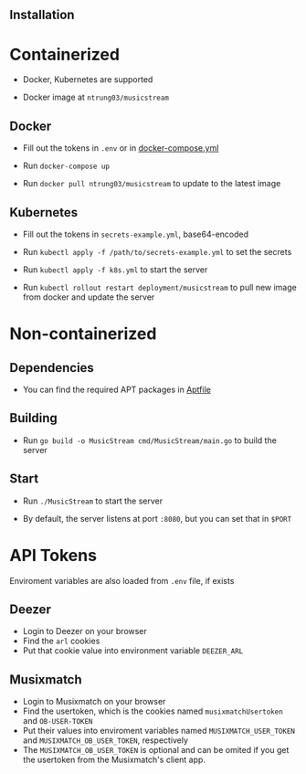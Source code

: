 Installation
---
# Containerized

- Docker, Kubernetes are supported

- Docker image at `ntrung03/musicstream`

## Docker

- Fill out the tokens in `.env` or in [docker-compose.yml](./docker-compose.yml)

- Run `docker-compose up`

- Run `docker pull ntrung03/musicstream` to update to the latest image

## Kubernetes

- Fill out the tokens in `secrets-example.yml`, base64-encoded

- Run `kubectl apply -f /path/to/secrets-example.yml` to set the secrets

- Run `kubectl apply -f k8s.yml` to start the server

- Run `kubectl rollout restart deployment/musicstream` to pull new image from docker and update the server

# Non-containerized

## Dependencies

- You can find the required APT packages in [Aptfile](./Aptfile)

## Building

- Run `go build -o MusicStream cmd/MusicStream/main.go` to build the server

## Start

- Run `./MusicStream` to start the server

- By default, the server listens at port `:8080`, but you can set that in `$PORT`

# API Tokens

Enviroment variables are also loaded from `.env` file, if exists

## Deezer

- Login to Deezer on your browser
- Find the `arl` cookies
- Put that cookie value into environment variable `DEEZER_ARL`

## Musixmatch

- Login to Musixmatch on your browser
- Find the usertoken, which is the cookies named `musixmatchUsertoken` and `OB-USER-TOKEN`
- Put their values into enviroment variables named `MUSIXMATCH_USER_TOKEN` and `MUSIXMATCH_OB_USER_TOKEN`, respectively
- The `MUSIXMATCH_OB_USER_TOKEN` is optional and can be omited if you get the usertoken from the Musixmatch's client app.
